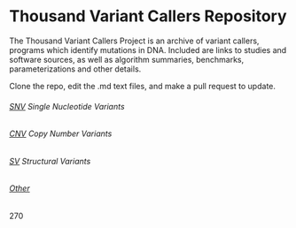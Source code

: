 # Thousand Variant Callers Repository
The Thousand Variant Callers Project is an archive of variant callers, programs which identify mutations in DNA. Included are links to studies and software sources, as well as algorithm summaries, benchmarks, parameterizations and other details. 

Clone the repo, edit the .md text files, and make a pull request to update. 


###### [SNV](https://github.com/deaconjs/ThousandVariantCallersRepo/wiki/SNV) Single Nucleotide Variants 

###### [CNV](https://github.com/deaconjs/ThousandVariantCallersRepo/wiki/CNV) Copy Number Variants 

###### [SV](https://github.com/deaconjs/ThousandVariantCallersRepo/wiki/SV) Structural Variants 

###### [Other](https://github.com/deaconjs/ThousandVariantCallersRepo/wiki/More)



270

